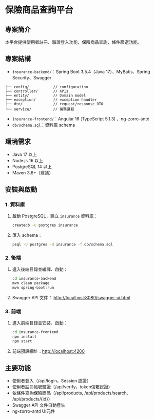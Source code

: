 # 保險商品查詢平台

## 專案簡介
本平台提供使用者註冊、驗證登入功能、保險商品查詢、條件篩選功能。


## 專案結構
- `insurance-backend/`：Spring Boot 3.5.4（Java 17）、MyBatis、Spring Security、Swagger
```
├── config/           // configuration
├── controller/       // APIs
├── entity/           // Domain model
├── exception/        // exception handler
├── dto/              // request/response DTO
└── service/          // 業務邏輯
```


- `insurance-frontend/`：Angular 16 (TypeScript 5.1.3) 、ng-zorro-antd
- `db/schema.sql`：資料庫 schema

## 環境需求
- Java 17 以上
- Node.js 16 以上
- PostgreSQL 14 以上
- Maven 3.8+（建議）

## 安裝與啟動

### 1. 資料庫
1. 啟動 PostgreSQL，建立 `insurance` 資料庫：
   ```bash
   createdb -U postgres insurance
   ```
2. 匯入 schema：
   ```bash
   psql -U postgres -d insurance -f db/schema.sql
   ```

### 2. 後端
1. 進入後端目錄並編譯、啟動：
   ```bash
   cd insurance-backend
   mvn clean package
   mvn spring-boot:run
   ```
2. Swagger API 文件： [http://localhost:8080/swagger-ui.html](http://localhost:8080/swagger-ui.html)

### 3. 前端
1. 進入前端目錄並安裝、啟動：
   ```bash
   cd insurance-frontend
   npm install
   npm start
   ```
2. 前端預設網址：[http://localhost:4200](http://localhost:4200)

## 主要功能
- 使用者登入（/api/login，Session 認證）
- 使用者註冊帳號驗證（/api/verify，token信箱認證）
- 依條件查詢保險商品（/api/products, /api/products/search, /api/products/{id}）
- Swagger API 文件自動產生
- ng-zorro-antd UI元件
